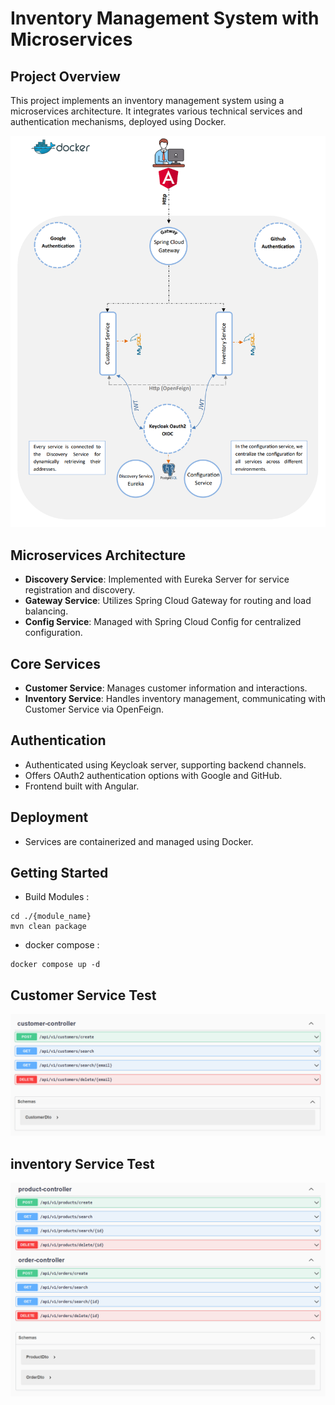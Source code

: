 # Inventory Management System with Microservices

## Project Overview
This project implements an inventory management system using a microservices architecture. It integrates various technical services and authentication mechanisms, deployed using Docker.

![img_1.png](img_1.png)

## Microservices Architecture
- **Discovery Service**: Implemented with Eureka Server for service registration and discovery.
- **Gateway Service**: Utilizes Spring Cloud Gateway for routing and load balancing.
- **Config Service**: Managed with Spring Cloud Config for centralized configuration.

## Core Services
- **Customer Service**: Manages customer information and interactions.
- **Inventory Service**: Handles inventory management, communicating with Customer Service via OpenFeign.

## Authentication
- Authenticated using Keycloak server, supporting backend channels.
- Offers OAuth2 authentication options with Google and GitHub.
- Frontend built with Angular.

## Deployment
- Services are containerized and managed using Docker.

## Getting Started
- Build Modules :
```shell
cd ./{module_name}
mvn clean package
```
- docker compose :
```shell
docker compose up -d
```
## Customer Service Test

![img_2.png](img_2.png)

## inventory Service Test

![img_3.png](img_3.png)
